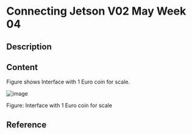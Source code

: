 # Connecting Jetson V02 May Week 04

## Description

## Content

Figure shows Interface with 1 Euro coin for scale.

![image](https://github.com/user-attachments/assets/33ec81e9-32c7-453e-bea6-f1694e1e6a6b)

Figure: Interface with 1 Euro coin for scale

## Reference

